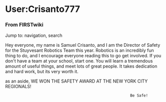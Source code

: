 # User:Crisanto777

### From FIRSTwiki

Jump to: navigation, search

Hey everyone, my name is Samuel Crisanto, and I am the Director of Safety for
the Stuyvesant Robotics Team this year. Robotics is an incredibly fun thing to
do, and I encourage everyone reading this to go get involved. If you don't
have a team at your school, start one. You will learn a tremendous amount of
useful things, and meet lots of great people. It takes dedication and hard
work, but its very worth it.

  
as an aside, WE WON THE SAFETY AWARD AT THE NEW YORK CITY REGIONALS!

    
    
                                                            Be Safe!
    

